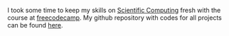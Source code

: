 I took some time to keep my skills on [Scientific Computing](https://freecodecamp.org/certification/Karl_Pelka/scientific-computing-with-python-v7) fresh with the course at [freecodecamp](https://www.freecodecamp.org). My github repository with codes for all projects can be found [here](https://github.com/karl-pelka/FCC_ScientificComputingWithPython).
